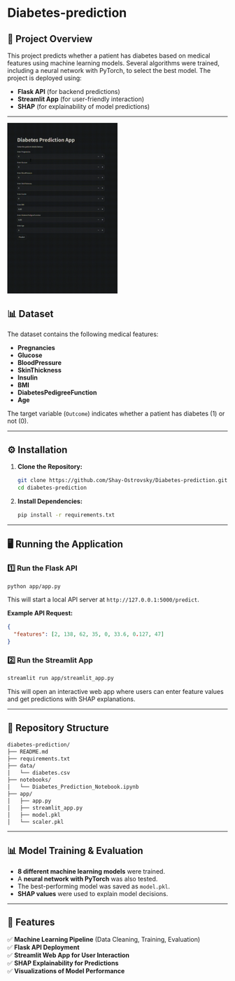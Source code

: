 # Diabetes-prediction

## 📌 Project Overview
This project predicts whether a patient has diabetes based on medical features using machine learning models. Several algorithms were trained, including a neural network with PyTorch, to select the best model. The project is deployed using:
- **Flask API** (for backend predictions)
- **Streamlit App** (for user-friendly interaction)
- **SHAP** (for explainability of model predictions)

---
<img src="demo.gif" alt="Predictions Demo" style="width:50%;" />

## 📊 Dataset
The dataset contains the following medical features:
- **Pregnancies**
- **Glucose**
- **BloodPressure**
- **SkinThickness**
- **Insulin**
- **BMI**
- **DiabetesPedigreeFunction**
- **Age**

The target variable (`Outcome`) indicates whether a patient has diabetes (1) or not (0).

---

## ⚙️ Installation
1. **Clone the Repository:**
   ```bash
   git clone https://github.com/Shay-Ostrovsky/Diabetes-prediction.git
   cd diabetes-prediction
   ```

2. **Install Dependencies:**
   ```bash
   pip install -r requirements.txt
   ```

---

## 🖥️ Running the Application

### 1️⃣ Run the Flask API
```bash
python app/app.py
```
This will start a local API server at `http://127.0.0.1:5000/predict`.

**Example API Request:**
```json
{
  "features": [2, 138, 62, 35, 0, 33.6, 0.127, 47]
}
```

### 2️⃣ Run the Streamlit App
```bash
streamlit run app/streamlit_app.py
```
This will open an interactive web app where users can enter feature values and get predictions with SHAP explanations.

---

## 📁 Repository Structure
```
diabetes-prediction/
├── README.md
├── requirements.txt
├── data/
│   └── diabetes.csv
├── notebooks/
│   └── Diabetes_Prediction_Notebook.ipynb
├── app/
│   ├── app.py
│   ├── streamlit_app.py
│   ├── model.pkl
│   └── scaler.pkl
```

---

## 📊 Model Training & Evaluation
- **8 different machine learning models** were trained.
- A **neural network with PyTorch** was also tested.
- The best-performing model was saved as `model.pkl`.
- **SHAP values** were used to explain model decisions.

---

## 🎯 Features
✅ **Machine Learning Pipeline** (Data Cleaning, Training, Evaluation)  
✅ **Flask API Deployment**  
✅ **Streamlit Web App for User Interaction**  
✅ **SHAP Explainability for Predictions**  
✅ **Visualizations of Model Performance**  
